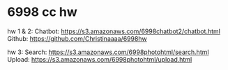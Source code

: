 # 6998 cc hw
hw 1 & 2:
Chatbot: https://s3.amazonaws.com/6998chatbot2/chatbot.html
Github: https://github.com/Christinaaaa/6998hw

hw 3:
Search: https://s3.amazonaws.com/6998photohtml/search.html
Upload: https://s3.amazonaws.com/6998photohtml/upload.html
